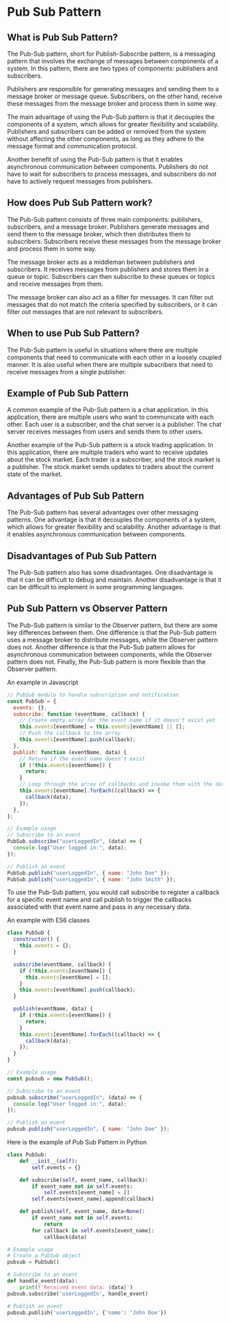 # Pub Sub Pattern

## What is Pub Sub Pattern?

The Pub-Sub pattern, short for Publish-Subscribe pattern, is a messaging pattern that involves the exchange of messages between components of a system. In this pattern, there are two types of components: publishers and subscribers.

Publishers are responsible for generating messages and sending them to a message broker or message queue. Subscribers, on the other hand, receive these messages from the message broker and process them in some way.

The main advantage of using the Pub-Sub pattern is that it decouples the components of a system, which allows for greater flexibility and scalability. Publishers and subscribers can be added or removed from the system without affecting the other components, as long as they adhere to the message format and communication protocol.

Another benefit of using the Pub-Sub pattern is that it enables asynchronous communication between components. Publishers do not have to wait for subscribers to process messages, and subscribers do not have to actively request messages from publishers.

## How does Pub Sub Pattern work?

The Pub-Sub pattern consists of three main components: publishers, subscribers, and a message broker. Publishers generate messages and send them to the message broker, which then distributes them to subscribers. Subscribers receive these messages from the message broker and process them in some way.

The message broker acts as a middleman between publishers and subscribers. It receives messages from publishers and stores them in a queue or topic. Subscribers can then subscribe to these queues or topics and receive messages from them.

The message broker can also act as a filter for messages. It can filter out messages that do not match the criteria specified by subscribers, or it can filter out messages that are not relevant to subscribers.

## When to use Pub Sub Pattern?

The Pub-Sub pattern is useful in situations where there are multiple components that need to communicate with each other in a loosely coupled manner. It is also useful when there are multiple subscribers that need to receive messages from a single publisher.

## Example of Pub Sub Pattern

A common example of the Pub-Sub pattern is a chat application. In this application, there are multiple users who want to communicate with each other. Each user is a subscriber, and the chat server is a publisher. The chat server receives messages from users and sends them to other users.

Another example of the Pub-Sub pattern is a stock trading application. In this application, there are multiple traders who want to receive updates about the stock market. Each trader is a subscriber, and the stock market is a publisher. The stock market sends updates to traders about the current state of the market.

## Advantages of Pub Sub Pattern

The Pub-Sub pattern has several advantages over other messaging patterns. One advantage is that it decouples the components of a system, which allows for greater flexibility and scalability. Another advantage is that it enables asynchronous communication between components.

## Disadvantages of Pub Sub Pattern

The Pub-Sub pattern also has some disadvantages. One disadvantage is that it can be difficult to debug and maintain. Another disadvantage is that it can be difficult to implement in some programming languages.

## Pub Sub Pattern vs Observer Pattern

The Pub-Sub pattern is similar to the Observer pattern, but there are some key differences between them. One difference is that the Pub-Sub pattern uses a message broker to distribute messages, while the Observer pattern does not. Another difference is that the Pub-Sub pattern allows for asynchronous communication between components, while the Observer pattern does not. Finally, the Pub-Sub pattern is more flexible than the Observer pattern.

An example in Javascript

```js {cmd="node"}
// PubSub module to handle subscription and notification
const PubSub = {
  events: {},
  subscribe: function (eventName, callback) {
    // Create empty array for the event name if it doesn't exist yet
    this.events[eventName] = this.events[eventName] || [];
    // Push the callback to the array
    this.events[eventName].push(callback);
  },
  publish: function (eventName, data) {
    // Return if the event name doesn't exist
    if (!this.events[eventName]) {
      return;
    }
    // Loop through the array of callbacks and invoke them with the data
    this.events[eventName].forEach((callback) => {
      callback(data);
    });
  },
};

// Example usage
// Subscribe to an event
PubSub.subscribe("userLoggedIn", (data) => {
  console.log("User logged in:", data);
});

// Publish an event
PubSub.publish("userLoggedIn", { name: "John Doe" });
PubSub.publish("userLoggedIn", { name: "John Smith" });
```

To use the Pub-Sub pattern, you would call subscribe to register a callback for a specific event name and call publish to trigger the callbacks associated with that event name and pass in any necessary data.

An example with ES6 classes

```js {cmd="node"}
class PubSub {
  constructor() {
    this.events = {};
  }

  subscribe(eventName, callback) {
    if (!this.events[eventName]) {
      this.events[eventName] = [];
    }
    this.events[eventName].push(callback);
  }

  publish(eventName, data) {
    if (!this.events[eventName]) {
      return;
    }
    this.events[eventName].forEach((callback) => {
      callback(data);
    });
  }
}

// Example usage
const pubsub = new PubSub();

// Subscribe to an event
pubsub.subscribe("userLoggedIn", (data) => {
  console.log("User logged in:", data);
});

// Publish an event
pubsub.publish("userLoggedIn", { name: "John Doe" });
```

Here is the example of Pub Sub Pattern in Python

```py {cmd="python"}
class PubSub:
    def __init__(self):
        self.events = {}

    def subscribe(self, event_name, callback):
        if event_name not in self.events:
            self.events[event_name] = []
        self.events[event_name].append(callback)

    def publish(self, event_name, data=None):
        if event_name not in self.events:
            return
        for callback in self.events[event_name]:
            callback(data)

# Example usage
# Create a PubSub object
pubsub = PubSub()

# Subscribe to an event
def handle_event(data):
    print(f'Received event data: {data}')
pubsub.subscribe('userLoggedIn', handle_event)

# Publish an event
pubsub.publish('userLoggedIn', {'name': 'John Doe'})
```
